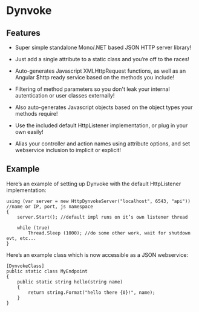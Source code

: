 # Dynvoke

## Features
- Super simple standalone Mono/.NET based JSON HTTP server library!

- Just add a single attribute to a static class and you’re off to the races! 

- Auto-generates Javascript XMLHttpRequest functions, as well as an Angular $http ready service based on the methods you include!

- Filtering of method parameters so you don't leak your internal autentication or user classes externally!

- Also auto-generates Javascript objects based on the object types your methods require! 

- Use the included default HttpListener implementation, or plug in your own easily!

- Alias your controller and action names using attribute options, and set webservice inclusion to implicit or explicit!

## Example

Here’s an  example of setting up Dynvoke with the default HttpListener implementation:

```
using (var server = new HttpDynvokeServer("localhost", 6543, "api")) //name or IP, port, js namespace
{
    server.Start(); //default impl runs on it’s own listener thread
    
    while (true)
        Thread.Sleep (1000); //do some other work, wait for shutdown evt, etc...
}
```

Here’s an example class which is now accessible as a JSON webservice:
```
[DynvokeClass]
public static class MyEndpoint
{
    public static string hello(string name)
    {
        return string.Format("hello there {0}!", name);
    }
}
```
